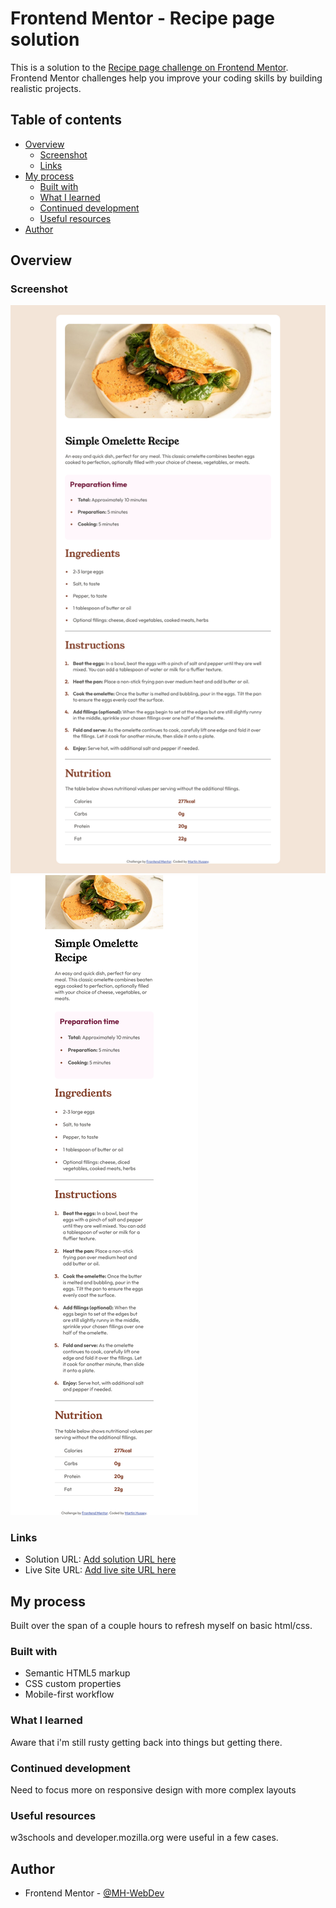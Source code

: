 # Frontend Mentor - Recipe page solution

This is a solution to the [Recipe page challenge on Frontend Mentor](https://www.frontendmentor.io/challenges/recipe-page-KiTsR8QQKm). Frontend Mentor challenges help you improve your coding skills by building realistic projects. 

## Table of contents

- [Overview](#overview)
  - [Screenshot](#screenshot)
  - [Links](#links)
- [My process](#my-process)
  - [Built with](#built-with)
  - [What I learned](#what-i-learned)
  - [Continued development](#continued-development)
  - [Useful resources](#useful-resources)
- [Author](#author)


## Overview

### Screenshot

![](./screenshots/Screenshot_desktop.png)
![](./screenshots/Screenshot_mobile.png)

### Links

- Solution URL: [Add solution URL here](https://github.com/MH-WebDev/recipe-page-main)
- Live Site URL: [Add live site URL here](https://mh-webdev.github.io/recipe-page-main/)

## My process

 Built over the span of a couple hours to refresh myself on basic html/css. 

### Built with

- Semantic HTML5 markup
- CSS custom properties
- Mobile-first workflow

### What I learned

Aware that i'm still rusty getting back into things but getting there.

### Continued development

Need to focus more on responsive design with more complex layouts

### Useful resources

w3schools and developer.mozilla.org were useful in a few cases.

## Author

- Frontend Mentor - [@MH-WebDev](https://www.frontendmentor.io/profile/MH-WebDev)
